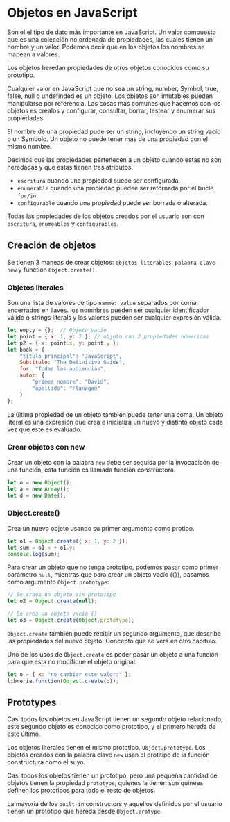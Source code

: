 # Objetos en JavaScript

Son el el tipo de dato más importante en JavaScript. Un valor compuesto que es una colección no ordenada de propiedades, las cuales tienen un nombre y un valor. Podemos decir que en los objetos los nombres se mapean a valores.

Los objetos heredan propiedades de otros objetos conocidos como su prototipo.

Cualquier valor en JavaScript que no sea un string, number, Symbol, true, false, null o undefinded es un objeto. Los objetos son imutables pueden manipularse por referencia. Las cosas más comunes que hacemos con los objetos es crealos y configurar, consultar, borrar, testear y enumerar sus propiedades.

El nombre de una propiedad pude ser un string, incluyendo un string vacío o un Symbolo. Un objeto no puede tener más de una propiedad con el mismo nombre.

Decimos que las propiedades pertenecen a un objeto cuando estas no son heredadas y que estas tienen tres atributos:

- `escritura` cuando una propiedad puede ser configurada.
- `enumerable` cuando una propiedad puedee ser retornada por el bucle `for/in`.
- `configurable` cuando una propiedad puede ser borrada o alterada.

Todas las propiedades de los objetos creados por el usuario son con `escritura`, `enumeables` y `configurables`.

## Creación de objetos

Se tienen 3 maneas de crear objetos: `objetos literables`, `palabra clave new` y function `Object.create()`.

### Objetos literales

Son una lista de valores de tipo `namme: value` separados por coma, encerrados en llaves. los nomnbres pueden ser cualquier identificador válido o strings literals y los valores pueden ser cualquier expresión válida.

```js
let empty = {};  // Objeto vacío
let point = { x: 1, y: 2 }; // objeto con 2 propiedades númericas
let p2 = { x: point.x, y: point.y };
let book = {
    "titulo principal": "JavaScript",
    Subtitulo: "The Definitive Guide",
    for: "Todas las audiencias",
    autor: {
        "primer nombre": "David",
        "apellido": "Flanagan"
    }
};
```

La última propiedad de un objeto también puede tener una coma. Un objeto literal es una expresión que crea e inicializa un nuevo y distinto objeto cada vez que este es evaluado.

### Crear objetos con new

Crear un objeto con la palabra `new` debe ser seguida por la invocacicón de una función, esta función es llamada función constructora.

```js
let o = new Object();
let a = new Array();
let d = new Date();
```

### Object.create()

Crea un nuevo objeto usando su primer argumento como protipo.

```js
let o1 = Object.create({ x: 1, y: 2 });
let sum = o1.x + o1.y;
console.log(sum);
```

Para crear un objeto que no tenga prototipo, podemos pasar como primer parámetro `null`, mientras que para crear un objeto vacío ({}), pasamos como argumento `Object.prototype`:

```js
// Se creea un objeto sin prototipo
let o2 = Object.create(null);

// Se crea un objeto vacío {}
let o3 = Object.create(Object.prototype);
```

`Object.create` también puede recibir un segundo argumento, que describe las propiedades del nuevo objeto. Concepto que se verá en otro capitulo.

Uno de los usos de `Object.create` es poder pasar un objeto a una función para que esta no modifique el objeto original:

```js
let o = { x: "no cambiar este valor:" };
libreria.function(Object.create(o));
```

## Prototypes

Casi todos los objetos en JavaScript tienen un segundo objeto relacionado, este segundo objeto es conocido como prototipo, y el primero hereda de este último.

Los objetos literales tienen el mismo prototipo, `Object.prototype`. Los objetos creados con la palabra clave `new` usan el protitipo de la función constructura como el suyo.

Casi todos los objetos tienen un prototipo, pero una pequeña cantidad de objetos tienen la propiedad `prototype`, quienes la tienen son quinees definen los prototipos para todo el resto de objetos.

La mayoria de los `built-in` constructors y aquellos definidos por el usuario tienen un prototipo que hereda desde `Object.protype`.
